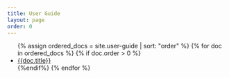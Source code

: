 ```yaml
---
title: User Guide
layout: page
order: 0
---
```


<ul list="toclist">
		{% assign ordered_docs = site.user-guide | sort: "order" %}
		{% for doc in ordered_docs %}
			{% if doc.order > 0 %}
				<li><a href="{{ doc.url  | prepend: site.baseurl }}">{{doc.title}}</a></li>
			{%endif%}
		{% endfor %}
		</ul>